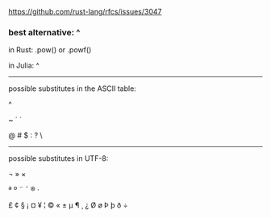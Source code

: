 https://github.com/rust-lang/rfcs/issues/3047

### best alternative: ^

in Rust: .pow() or .powf()

in Julia: ^

___

possible substitutes in the ASCII table:

^

~ ´ `

@ # $ : ? \

___

possible substitutes in UTF-8:

¬ » ×

ª º ¨ ¯ ® ·

£ ¢ § ¡ ¤ ¥ ¦ © « ± µ ¶ ¸ ¿ Ø ø Þ þ ð ÷
